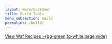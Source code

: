 ```yaml
---
layout: more/markdown
title: Build Tools
menu_subsection: build
permalink: /build/
---
```


[View Waf Recipes >{bg-green,fg-white,large,wide}](https://github.com/pebble/pebble-waf-tools)
